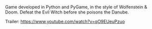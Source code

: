 Game developed in Python and PyGame, in the style of Wolfenstein & Doom.
Defeat the Evil Witch before she poisons the Danube.

Trailer: https://www.youtube.com/watch?v=qO9EUeuPzuo
